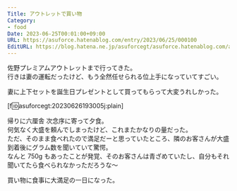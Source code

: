 ```yaml
---
Title: アウトレットで買い物
Category:
- food
Date: 2023-06-25T00:01:00+09:00
URL: https://asuforce.hatenablog.com/entry/2023/06/25/000100
EditURL: https://blog.hatena.ne.jp/asuforcegt/asuforce.hatenablog.com/atom/entry/820878482944786112
---
```


佐野プレミアムアウトレットまで行ってきた。  
行きは妻の運転だったけど、もう全然任せられる位上手になっていてすごい。  

妻に上下セットを誕生日プレゼントとして買ってもらって大変うれしかった。  

[f:id:asuforcegt:20230626193005j:plain]

帰りに六厘舎 次念序に寄って夕食。  
何気なく大盛を頼んでしまったけど、これまたかなりの量だった。  
ただ、そのまま食べれたので満足だーと思っていたところ、隣のお客さんが大盛到着後にグラム数を聞いていて驚愕。  
なんと 750g もあったことが発覚、そのお客さんは青ざめていたし、自分もそれ聞いてたら食べられなかっただろうな～  

買い物に食事に大満足の一日になった。
